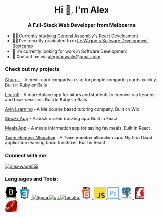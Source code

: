 <h1 align="center">Hi 👋, I'm Alex</h1>
<h3 align="center">A Full-Stack Web Developer from Melbourne</h3>

- 👨‍💻 Currently studying <a href="https://generalassemb.ly/education/react-development/sydney"> General Assembly's React Development</a>
- 👩‍🎓 I’ve recently graduated from <a href="https://www.lewagon.com/web-development-course">Le Wagon's Software Development Bootcamp</a>
- 💪 I’m currently looking for work in Software Development
- 📧 Contact me via alexjohnwade@gmail.com

<h3 align="left">Check out my projects</h3>
<p align="left"><a href="https://churnit2.herokuapp.com/">ChurnIt</a> - A credit card comparison site for people comparing cards quickly. Built in Ruby on Rails</p>
  <p align="left"><a href="https://learnit3.herokuapp.com/">LearnIt</a> - A marketplace app for tutors and students to connect via lessons and book sessions. Built in Ruby on Rails</p>
  <p align="left"><a href="https://www.avinlearning.com/">Avin Learning</a> - A Melbourne based tutoring company. Built on Wix</p>
  <p align="left"><a href="https://react-stocks-app-psi.vercel.app/">Stocks App</a> - A stock market tracking app. Built in React
  <p align="left"><a href="https://react-stocks-app-psi.vercel.app/">Meals App</a> - A meals information app for saving fav meals. Built in React
  <p align="left"><a href="https://react-stocks-app-psi.vercel.app/">Team Member Allocation</a> - A Team member allocation app. My first React application learning basic functions. Built in React


<h3 align="left">Connect with me:</h3>
<p align="left">
<a href="https://linkedin.com/in/alex-wade555" target="blank"><img align="center" src="https://raw.githubusercontent.com/rahuldkjain/github-profile-readme-generator/master/src/images/icons/Social/linked-in-alt.svg" alt="alex-wade555" height="30" width="40" /></a>
</p>

<h3 align="left">Languages and Tools:</h3>
<p align="left"> <a href="https://getbootstrap.com" target="_blank" rel="noreferrer"> <img src="https://raw.githubusercontent.com/devicons/devicon/master/icons/bootstrap/bootstrap-plain-wordmark.svg" alt="bootstrap" width="40" height="40"/> </a> <a href="https://www.w3schools.com/css/" target="_blank" rel="noreferrer"> <img src="https://raw.githubusercontent.com/devicons/devicon/master/icons/css3/css3-original-wordmark.svg" alt="css3" width="40" height="40"/> </a> <a href="https://www.figma.com/" target="_blank" rel="noreferrer"> <img src="https://www.vectorlogo.zone/logos/figma/figma-icon.svg" alt="figma" width="40" height="40"/> </a> <a href="https://git-scm.com/" target="_blank" rel="noreferrer"> <img src="https://www.vectorlogo.zone/logos/git-scm/git-scm-icon.svg" alt="git" width="40" height="40"/> </a> <a href="https://heroku.com" target="_blank" rel="noreferrer"> <img src="https://www.vectorlogo.zone/logos/heroku/heroku-icon.svg" alt="heroku" width="40" height="40"/> </a> <a href="https://www.w3.org/html/" target="_blank" rel="noreferrer"> <img src="https://raw.githubusercontent.com/devicons/devicon/master/icons/html5/html5-original-wordmark.svg" alt="html5" width="40" height="40"/> </a> <a href="https://developer.mozilla.org/en-US/docs/Web/JavaScript" target="_blank" rel="noreferrer"> <img src="https://raw.githubusercontent.com/devicons/devicon/master/icons/javascript/javascript-original.svg" alt="javascript" width="40" height="40"/> </a> <a href="https://www.photoshop.com/en" target="_blank" rel="noreferrer"> <img src="https://raw.githubusercontent.com/devicons/devicon/master/icons/photoshop/photoshop-line.svg" alt="photoshop" width="40" height="40"/> </a> <a href="https://www.postgresql.org" target="_blank" rel="noreferrer"> <img src="https://raw.githubusercontent.com/devicons/devicon/master/icons/postgresql/postgresql-original-wordmark.svg" alt="postgresql" width="40" height="40"/> </a> <a href="https://rubyonrails.org" target="_blank" rel="noreferrer"> <img src="https://raw.githubusercontent.com/devicons/devicon/master/icons/rails/rails-original-wordmark.svg" alt="rails" width="40" height="40"/> </a> <a href="https://www.ruby-lang.org/en/" target="_blank" rel="noreferrer"> <img src="https://raw.githubusercontent.com/devicons/devicon/master/icons/ruby/ruby-original.svg" alt="ruby" width="40" height="40"/> </a> </p>
